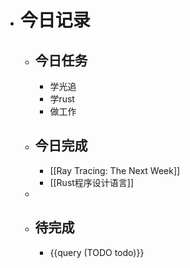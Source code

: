 - # 今日记录
	- ## 今日任务
		- 学光追
		- 学rust
		- 做工作
	- ##  今日完成
		- [[Ray Tracing: The Next Week]]
		- [[Rust程序设计语言]]
	-
	- ## 待完成
		- {{query (TODO todo)}}
